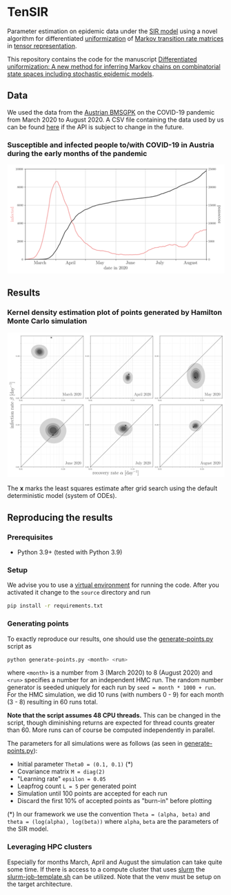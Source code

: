 # TenSIR

Parameter estimation on epidemic data under the [SIR model][sir] using a novel algorithm for differentiated
[uniformization][uniformization] of [Markov transition rate matrices][markov] in
[tensor representation][tensor].

This repository contains the code for the manuscript [Differentiated uniformization: A new method for inferring Markov chains on combinatorial state spaces including stochastic epidemic models][paper].

## Data

We used the data from the [Austrian BMSGPK][data-src] on the COVID-19 pandemic from March 2020 to August 2020. A CSV
file containing the data used by us can be found [here][csv] if the API is subject to change in the future.

### Susceptible and infected people to/with COVID-19 in Austria during the early months of the pandemic
![Timeline plot][timeline]

## Results

### Kernel density estimation plot of points generated by Hamilton Monte Carlo simulation
![HMC plot][hmc]

The **x** marks the least squares estimate after grid search using the default deterministic model (system of ODEs).

## Reproducing the results

### Prerequisites

- Python 3.9+ (tested with Python 3.9)

### Setup

We advise you to use a [virtual environment][venv] for running the code. After you activated it change to the `source`
directory and run

```bash
pip install -r requirements.txt
```

### Generating points

To exactly reproduce our results, one should use the [generate-points.py] script as

```bash
python generate-points.py <month> <run>
```

where `<month>` is a number from 3 (March 2020) to 8 (August 2020) and `<run>` specifies a number for an independent HMC
run. The random number generator is seeded uniquely for each run by `seed = month * 1000 + run`. For the HMC simulation,
we did 10 runs (with numbers 0 - 9) for each month (3 - 8) resulting in 60 runs total.

**Note that the script assumes 48 CPU threads.** This can be changed in the script, though diminishing returns are
expected for thread counts greater than 60. More runs can of course be computed independently in parallel.

The parameters for all simulations were as follows (as seen in [generate-points.py]):

- Initial parameter `Theta0 = (0.1, 0.1)` (*)
- Covariance matrix `M = diag(2)`
- "Learning rate" `epsilon = 0.05`
- Leapfrog count `L = 5` per generated point
- Simulation until 100 points are accepted for each run
- Discard the first 10% of accepted points as "burn-in" before plotting

(*) In our framework we use the convention `Theta = (alpha, beta)` and `theta = (log(alpha), log(beta))` where `alpha`,
`beta` are the parameters of the SIR model.

### Leveraging HPC clusters

Especially for months March, April and August the simulation can take quite some time. If there is access to a compute
cluster that uses [slurm] the [slurm-job-template.sh] can be utilized. Note that the venv must be setup on the target
architecture.


[sir]: https://en.wikipedia.org/wiki/Compartmental_models_in_epidemiology#The_SIR_model
[uniformization]: https://en.wikipedia.org/wiki/Uniformization_(probability_theory)
[markov]: https://en.wikipedia.org/wiki/Transition_rate_matrix
[tensor]: https://en.wikipedia.org/wiki/Tensor_product#Tensor_product_of_linear_maps
[paper]: https://arxiv.org/abs/2112.10971
[data-src]: https://www.data.gv.at/katalog/dataset/ef8e980b-9644-45d8-b0e9-c6aaf0eff0c0
[csv]: cache/data-austria.csv
[hmc]: results/plots/austria-hmc.png
[timeline]: results/plots/austria-timeline.png
[venv]: https://docs.python.org/3/library/venv.html
[generate-points.py]: source/generate-points.py
[slurm]: https://slurm.schedmd.com/
[slurm-job-template.sh]: slurm-job-template.sh
